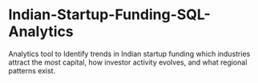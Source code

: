 # Indian-Startup-Funding-SQL-Analytics
Analytics tool to Identify trends in Indian startup funding which industries attract the most capital, how investor activity evolves, and what regional patterns exist.
